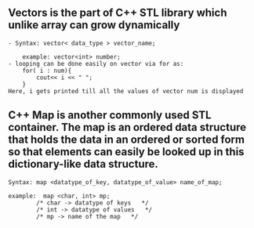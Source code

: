 ## Vectors is the part of C++ STL library which unlike array can grow dynamically

```
- Syntax: vector< data_type > vector_name;
	
	example: vector<int> number;
- looping can be done easily on vector via for as:
	for( i : num){
		cout<< i << " ";
	}
Here, i gets printed till all the values of vector num is displayed
```

## C++ Map is another commonly used STL container. The map is an ordered data structure that holds the data in an ordered or sorted form so that elements can easily be looked up in this dictionary-like data structure.
``` 
Syntax: map <datatype_of_key, datatype_of_value> name_of_map;
		
example:  map <char, int> mp;
		/* char -> datatype of keys   */
		/* int -> datatype of values   */
		/* mp -> name of the map   */
```
